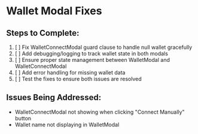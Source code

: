 # Wallet Modal Fixes

## Steps to Complete:

1. [ ] Fix WalletConnectModal guard clause to handle null wallet gracefully
2. [ ] Add debugging/logging to track wallet state in both modals
3. [ ] Ensure proper state management between WalletModal and WalletConnectModal
4. [ ] Add error handling for missing wallet data
5. [ ] Test the fixes to ensure both issues are resolved

## Issues Being Addressed:
- WalletConnectModal not showing when clicking "Connect Manually" button
- Wallet name not displaying in WalletModal
